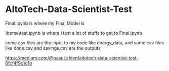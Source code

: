 # AltoTech-Data-Scientist-Test
Final.ipynb is where my Final Model is

\home\test.ipynb is where I test a lot of stuffs to get to Final.ipynb

some csv files are the input to my code like energy_data, and some csv files like done.csv and savings.csv are the outputs

https://medium.com/@pasut.chien/altotech-data-scientist-test-6fcf4f9c1d1b 
